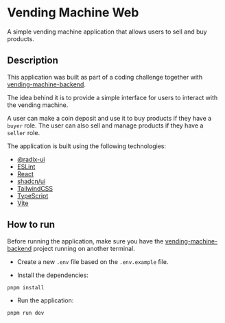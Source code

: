 # Vending Machine Web

A simple vending machine application that allows users to sell and buy products.

## Description

This application was built as part of a coding challenge together with [vending-machine-backend](https://github.com/felipefa/vending-machine-backend).

The idea behind it is to provide a simple interface for users to interact with the vending machine.

A user can make a coin deposit and use it to buy products if they have a `buyer` role. The user can also sell and manage products if they have a `seller` role.

The application is built using the following technologies:

- [@radix-ui](https://radix-ui.com/)
- [ESLint](https://eslint.org/)
- [React](https://react.dev/)
- [shadcn/ui](https://ui.shadcn.com/)
- [TailwindCSS](https://tailwindcss.com/)
- [TypeScript](https://www.typescriptlang.org/)
- [Vite](https://vitejs.dev/)

## How to run

Before running the application, make sure you have the [vending-machine-backend](https://github.com/felipefa/vending-machine-backend) project running on another terminal.

- Create a new `.env` file based on the `.env.example` file.


- Install the dependencies:

```bash
pnpm install
```

- Run the application:

```bash
pnpm run dev
```
